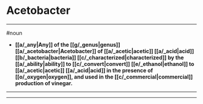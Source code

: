 # Acetobacter
---
#noun
- **[[a/_any|Any]] of the [[g/_genus|genus]] [[a/_acetobacter|Acetobacter]] of [[a/_acetic|acetic]] [[a/_acid|acid]] [[b/_bacteria|bacteria]] [[c/_characterized|characterized]] by the [[a/_ability|ability]] to [[c/_convert|convert]] [[e/_ethanol|ethanol]] to [[a/_acetic|acetic]] [[a/_acid|acid]] in the presence of [[o/_oxygen|oxygen]], and used in the [[c/_commercial|commercial]] production of vinegar.**
---
---
